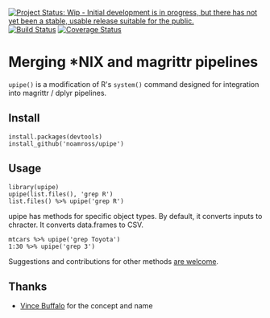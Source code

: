[![Project Status: Wip - Initial development is in progress, but there has not yet been a stable, usable release suitable for the public.](http://www.repostatus.org/badges/0.1.0/wip.svg)](http://www.repostatus.org/#wip)
[![Build Status](https://travis-ci.org/noamross/upipe.svg?branch=master)](https://travis-ci.org/noamross/upipe)
[![Coverage Status](https://coveralls.io/repos/noamross/upipe/badge.svg)](https://coveralls.io/r/noamross/upipe)
# Merging *NIX and magrittr pipelines

`upipe()` is a modification of R's `system()` command designed for integration
into magrittr / dplyr pipelines. 


## Install

```
install.packages(devtools)
install_github('noamross/upipe')
```

## Usage

```
library(upipe)
upipe(list.files(), 'grep R')
list.files() %>% upipe('grep R')
```

upipe has methods for specific object types. By default, it converts inputs
to chracter.  It converts data.frames to CSV.

```
mtcars %>% upipe('grep Toyota')
1:30 %>% upipe('grep 3')
```

Suggestions and contributions for other methods [are welcome](https://github.com/noamross/upipe/issues/1).


## Thanks

- [Vince Buffalo](https://github.com/vsbuffalo) for the concept and name
